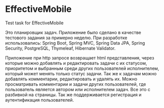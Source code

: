 # EffectiveMobile
Test task for EffectiveMobile


Это планировщик задач.
Приложение было сделано в качестве тестового задания за примерно неделю.
При разработке использовались:
Spring Boot, Spring MVC, Spring Data JPA, Spring Security, PostgreSQL, Thymeleaf, Hibernate Validator.

Приложение при http запросе возвращает html представления, через которые можно добавлять и редактировать задачи с их статусом, приоритетом и выбранным среди других пользователей исполнителем, который может менять только статус задачи. Так же к задачам можно добавлять комментарии, редактировать и удалять их. Можно просматривать комментарии и задачи других пользователей, где пользователь является автором или исполнителем задач. Все это с разбивкой на страницы.
Так же поддерживается регистрация и аутентификация пользователей.
